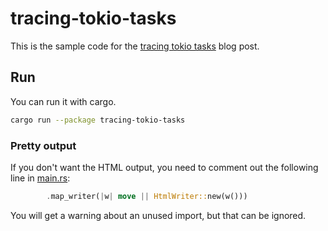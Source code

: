 # tracing-tokio-tasks

This is the sample code for the
[tracing tokio tasks](https://hegdenu.net/posts/tracing-tokio-tasks/) blog
post.

## Run

You can run it with cargo.

```sh
cargo run --package tracing-tokio-tasks
```

### Pretty output

If you don't want the HTML output, you need to comment out the following line
in [main.rs](src/main.rs):

```rust
        .map_writer(|w| move || HtmlWriter::new(w()))
```

You will get a warning about an unused import, but that can be ignored.
